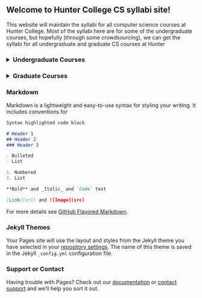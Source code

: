 ## Welcome to Hunter College CS syllabi site!

This website will maintain the syllabi for all computer science courses at Hunter College. Most of the syllabi here are for some of the undergraduate courses, but hopefully (through some crowdsourcing), we can get the syllabi for all undergraduate and graduate CS courses at Hunter

<h3>
  <details>
    <summary>Undergraduate Courses</summary>
      <ul>
        <details>
          <summary>CSCI 127: Introduction to Computer Science</summary>
            <ul>
              <details>
                <summary>Spring 2020</summary>
              </details>
            </ul>
        </details>
        <details>
          <summary>CSCI 135: Software Analysis & Design I</summary>
            <ul>
              <details>
                <summary>Spring 2020</summary>
              </details>
            </ul>
        </details>
        <details>
          <summary>CSCI 150: Discrete Structures</summary>
            <ul>
              <details>
                <summary>Spring 2020</summary>
              </details>
            </ul>
        </details>
        <details>
          <summary>CSCI 160: Computer Architecture I</summary>
            <ul>
              <details>
                <summary>Spring 2020</summary>
              </details>
            </ul>
        </details>
        <details>
          <summary>CSCI 235: Software Analysis & Design II</summary>
            <ul>
              <details>
                <summary>Spring 2020</summary>
              </details>
            </ul>
        </details>
        <details>
          <summary>CSCI 260: Computer Architecure II</summary>
            <ul>
              <details>
                <summary>Spring 2020</summary>
              </details>
            </ul>
        </details>  
        <details>
          <summary>CSCI 265: Computer Theory I</summary>
            <ul>
              <details>
                <summary>Spring 2020</summary>
              </details>
            </ul>
        </details>
        <details>
          <summary>CSCI 335: Software Analysis & Design III</summary>
            <ul>
              <details>
                <summary>Spring 2020</summary>
              </details>
            </ul>
        </details>
        <details>
          <summary>CSCI 340: Operating Systems</summary>
            <ul>
              <details>
                <summary>Spring 2020</summary>
              </details>
            </ul>
        </details>
        <details>
          <summary>CSCI 350: Artificial Intelligence</summary>
            <ul>
              <details>
                <summary>Spring 2020</summary>
              </details>
            </ul>
        </details>
        <details>
          <summary>CSCI 353: Machine Learning</summary>
            <ul>
              <details>
                <summary>Spring 2020</summary>
              </details>
            </ul>
        </details>
        <details>
          <summary>CSCI 360: Computer Architecture III</summary>
            <ul>
              <details>
                <summary>Spring 2020</summary>
              </details>
            </ul>
        </details>
        <details>
          <summary>CSCI 39586: Open Source Software Development</summary>
            <ul>
              <details>
                <summary>Spring 2020</summary>
              </details>
            </ul>
        </details>         
        <details>
          <summary>CSCI 405: Software Engineering</summary>
            <ul>
              <details>
                <summary>Spring 2020</summary>
              </details>
            </ul>
        </details>
        <details>
          <summary>CSCI 415: Data Communications and Networking</summary>
            <ul>
              <details>
                <summary>Spring 2020</summary>
              </details>
            </ul>
        </details>
        <details>
          <summary>CSCI 49355: Algorithm Design and Analysis</summary>
            <ul>
              <details>
                <summary>Spring 2020</summary>
              </details>
            </ul>
        </details>
        <details>
          <summary>CSCI 49366: Unix Tools</summary>
            <ul>
              <details>
                <summary>Spring 2020</summary>
              </details>
            </ul>
        </details>
        <details>
          <summary>CSCI 49369: Computer Vision</summary>
            <ul>
              <details>
                <summary>Spring 2020</summary>
              </details>
            </ul>
        </details>        
    </ul>
  </details>
</h3>

<h3>
  <details>
  <summary>Graduate Courses</summary>
  <br>
  This is how you dropdown.
  </details>
</h3>

### Markdown

Markdown is a lightweight and easy-to-use syntax for styling your writing. It includes conventions for

```markdown
Syntax highlighted code block

# Header 1
## Header 2
### Header 3

- Bulleted
- List

1. Numbered
2. List

**Bold** and _Italic_ and `Code` text

[Link](url) and ![Image](src)
```

For more details see [GitHub Flavored Markdown](https://guides.github.com/features/mastering-markdown/).

### Jekyll Themes

Your Pages site will use the layout and styles from the Jekyll theme you have selected in your [repository settings](https://github.com/RichAguil/HunterCS_CourseSyllabi/settings). The name of this theme is saved in the Jekyll `_config.yml` configuration file.

### Support or Contact

Having trouble with Pages? Check out our [documentation](https://help.github.com/categories/github-pages-basics/) or [contact support](https://github.com/contact) and we’ll help you sort it out.
